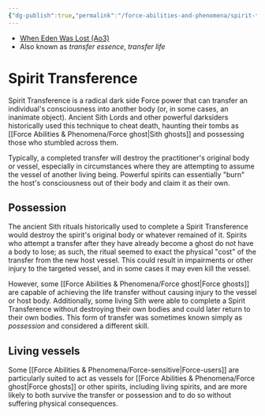 ```yaml
---
{"dg-publish":true,"permalink":"/force-abilities-and-phenomena/spirit-transference/","tags":["dark","control","sense","alter","forcepower"]}
---
```


- [When Eden Was Lost (Ao3)](https://archiveofourown.org/works/19334440/chapters/45992584)
- Also known as *transfer essence*, *transfer life*
# Spirit Transference
Spirit Transference is a radical dark side Force power that can transfer an individual's consciousness into another body (or, in some cases, an inanimate object). Ancient Sith Lords and other powerful darksiders historically used this technique to cheat death, haunting their tombs as [[Force Abilities & Phenomena/Force ghost\|Sith ghosts]] and possessing those who stumbled across them. 

Typically, a completed transfer will destroy the practitioner's original body or vessel, especially in circumstances where they are attempting to assume the vessel of another living being. Powerful spirits can essentially "burn" the host's consciousness out of their body and claim it as their own. 
## Possession
The ancient Sith rituals historically used to complete a Spirit Transference would destroy the spirit's original body or whatever remained of it. Spirits who attempt a transfer after they have already become a ghost do not have a body to lose; as such, the ritual seemed to exact the physical "cost" of the transfer from the new host vessel. This could result in impairments or other injury to the targeted vessel, and in some cases it may even kill the vessel.

However, some [[Force Abilities & Phenomena/Force ghost\|Force ghosts]] are capable of achieving the life transfer without causing injury to the vessel or host body. Additionally, some living Sith were able to complete a Spirit Transference without destroying their own bodies and could later return to their own bodies. This form of transfer was sometimes known simply as *possession* and considered a different skill. 
## Living vessels
Some [[Force Abilities & Phenomena/Force-sensitive\|Force-users]] are particularly suited to act as vessels for [[Force Abilities & Phenomena/Force ghost\|Force ghosts]] or other spirits, including living spirits, and are more likely to both survive the transfer or possession and to do so without suffering physical consequences. 